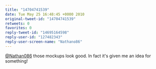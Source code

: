 ```yaml
---
title: "14704741539"
date: Tue May 25 16:48:45 +0000 2010
original-tweet-id: "14704741539"
retweets: 0
favorites: 0
reply-tweet-id: "14695164598"
reply-user-id: "127482343"
reply-user-screen-name: "Nathano86"
---
```

<a href="https://twitter.com/Nathan086">@Nathan086</a> those mockups look good. In fact it's given me an idea for something!
